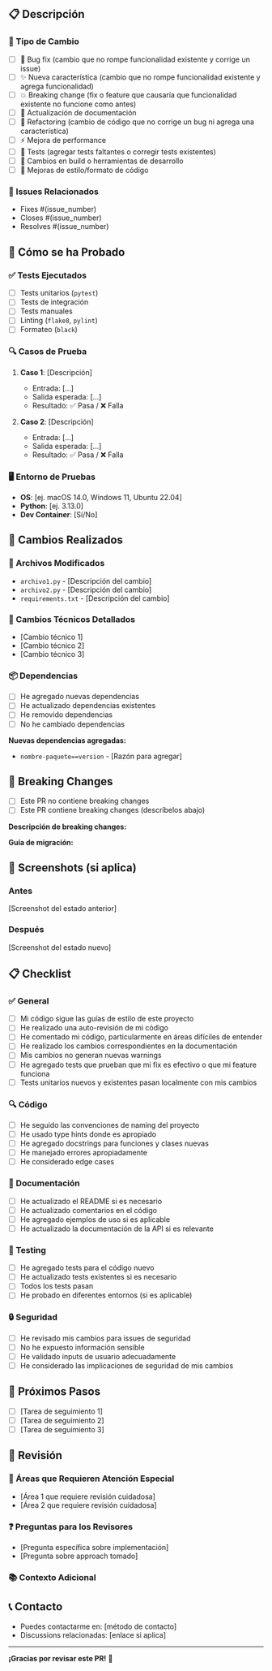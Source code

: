 ## 📋 Descripción

<!-- Describe de manera clara y concisa los cambios que has realizado -->

### 🎯 Tipo de Cambio

<!-- Marca todas las opciones que apliquen -->
- [ ] 🐛 Bug fix (cambio que no rompe funcionalidad existente y corrige un issue)
- [ ] ✨ Nueva característica (cambio que no rompe funcionalidad existente y agrega funcionalidad)
- [ ] 💥 Breaking change (fix o feature que causaría que funcionalidad existente no funcione como antes)
- [ ] 📖 Actualización de documentación
- [ ] 🔧 Refactoring (cambio de código que no corrige un bug ni agrega una característica)
- [ ] ⚡ Mejora de performance
- [ ] 🧪 Tests (agregar tests faltantes o corregir tests existentes)
- [ ] 🔨 Cambios en build o herramientas de desarrollo
- [ ] 🎨 Mejoras de estilo/formato de código

### 🔗 Issues Relacionados

<!-- Lista los issues que este PR resuelve -->
- Fixes #(issue_number)
- Closes #(issue_number)
- Resolves #(issue_number)

## 🧪 Cómo se ha Probado

<!-- Describe las pruebas que has ejecutado para validar tus cambios -->

### ✅ Tests Ejecutados
- [ ] Tests unitarios (`pytest`)
- [ ] Tests de integración
- [ ] Tests manuales
- [ ] Linting (`flake8`, `pylint`)
- [ ] Formateo (`black`)

### 🔍 Casos de Prueba
<!-- Describe los casos de prueba específicos -->
1. **Caso 1**: [Descripción]
   - Entrada: [...]
   - Salida esperada: [...]
   - Resultado: ✅ Pasa / ❌ Falla

2. **Caso 2**: [Descripción]
   - Entrada: [...]
   - Salida esperada: [...]
   - Resultado: ✅ Pasa / ❌ Falla

### 🖥️ Entorno de Pruebas
- **OS**: [ej. macOS 14.0, Windows 11, Ubuntu 22.04]
- **Python**: [ej. 3.13.0]
- **Dev Container**: [Sí/No]

## 📝 Cambios Realizados

<!-- Describe los cambios técnicos específicos -->

### 📁 Archivos Modificados
- `archivo1.py` - [Descripción del cambio]
- `archivo2.py` - [Descripción del cambio]
- `requirements.txt` - [Descripción del cambio]

### 🔧 Cambios Técnicos Detallados
<!-- Explica los cambios técnicos importantes -->
- [Cambio técnico 1]
- [Cambio técnico 2]
- [Cambio técnico 3]

### 📦 Dependencias
- [ ] He agregado nuevas dependencias
- [ ] He actualizado dependencias existentes
- [ ] He removido dependencias
- [ ] No he cambiado dependencias

**Nuevas dependencias agregadas:**
- `nombre-paquete==version` - [Razón para agregar]

## 🚨 Breaking Changes

<!-- Si hay breaking changes, descríbelos aquí -->
- [ ] Este PR no contiene breaking changes
- [ ] Este PR contiene breaking changes (descríbelos abajo)

**Descripción de breaking changes:**
<!-- Describe qué funcionalidad existente se verá afectada -->

**Guía de migración:**
<!-- Proporciona pasos para migrar código existente -->

## 📸 Screenshots (si aplica)

<!-- Agrega screenshots para cambios de UI o comportamiento visual -->

### Antes
[Screenshot del estado anterior]

### Después
[Screenshot del estado nuevo]

## 📋 Checklist

### ✅ General
- [ ] Mi código sigue las guías de estilo de este proyecto
- [ ] He realizado una auto-revisión de mi código
- [ ] He comentado mi código, particularmente en áreas difíciles de entender
- [ ] He realizado los cambios correspondientes en la documentación
- [ ] Mis cambios no generan nuevas warnings
- [ ] He agregado tests que prueban que mi fix es efectivo o que mi feature funciona
- [ ] Tests unitarios nuevos y existentes pasan localmente con mis cambios

### 🔍 Código
- [ ] He seguido las convenciones de naming del proyecto
- [ ] He usado type hints donde es apropiado
- [ ] He agregado docstrings para funciones y clases nuevas
- [ ] He manejado errores apropiadamente
- [ ] He considerado edge cases

### 📖 Documentación
- [ ] He actualizado el README si es necesario
- [ ] He actualizado comentarios en el código
- [ ] He agregado ejemplos de uso si es aplicable
- [ ] He actualizado la documentación de la API si es relevante

### 🧪 Testing
- [ ] He agregado tests para el código nuevo
- [ ] He actualizado tests existentes si es necesario
- [ ] Todos los tests pasan
- [ ] He probado en diferentes entornos (si es aplicable)

### 🔒 Seguridad
- [ ] He revisado mis cambios para issues de seguridad
- [ ] No he expuesto información sensible
- [ ] He validado inputs de usuario adecuadamente
- [ ] He considerado las implicaciones de seguridad de mis cambios

## 🎯 Próximos Pasos

<!-- Describe cualquier trabajo de seguimiento que sea necesario -->
- [ ] [Tarea de seguimiento 1]
- [ ] [Tarea de seguimiento 2]
- [ ] [Tarea de seguimiento 3]

## 🤝 Revisión

<!-- Información para los revisores -->

### 👀 Áreas que Requieren Atención Especial
- [Área 1 que requiere revisión cuidadosa]
- [Área 2 que requiere revisión cuidadosa]

### ❓ Preguntas para los Revisores
- [Pregunta específica sobre implementación]
- [Pregunta sobre approach tomado]

### 📚 Contexto Adicional
<!-- Cualquier contexto adicional que los revisores deberían conocer -->

## 📞 Contacto

<!-- Si hay preguntas sobre este PR -->
- Puedes contactarme en: [método de contacto]
- Discussions relacionadas: [enlace si aplica]

---

**¡Gracias por revisar este PR!** 🙏

<!-- 
Recordatorio para el revisor:
- Verificar que los tests pasan
- Revisar que el código sigue los estándares del proyecto
- Confirmar que la documentación está actualizada
- Validar que no hay breaking changes no documentados
-->
